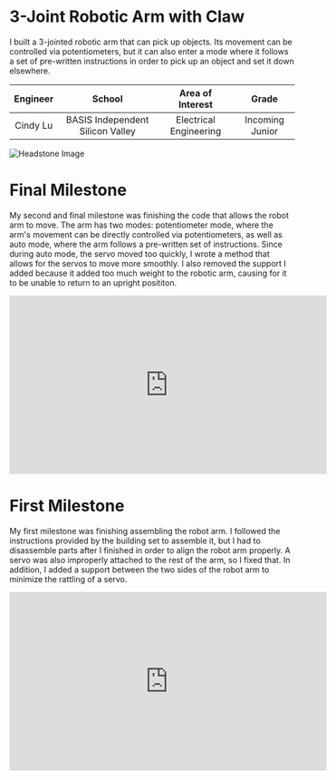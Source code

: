 ﻿# 3-Joint Robotic Arm with Claw
I built a 3-jointed robotic arm that can pick up objects. Its movement can be controlled via potentiometers, but it can also enter a mode where it follows a set of pre-written instructions in order to pick up an object and set it down elsewhere.

| **Engineer** | **School** | **Area of Interest** | **Grade** |
|:--:|:--:|:--:|:--:|
| Cindy Lu | BASIS Independent Silicon Valley | Electrical Engineering | Incoming Junior

![Headstone Image](https://user-images.githubusercontent.com/93630610/180076159-04702edb-ca25-4773-ab00-aa0daaee4eba.png)
  
# Final Milestone
My second and final milestone was finishing the code that allows the robot arm to move. The arm has two modes: potentiometer mode, where the arm's movement can be directly controlled via potentiometers, as well as auto mode, where the arm follows a pre-written set of instructions. Since during auto mode, the servo moved too quickly, I wrote a method that allows for the servos to move more smoothly. I also removed the support I added because it added too much weight to the robotic arm, causing for it to be unable to return to an upright posititon.

<center><iframe width="560" height="315" src="https://www.youtube.com/embed/FdlcW692-zw" title="YouTube video player" frameborder="0" allow="accelerometer; autoplay; clipboard-write; encrypted-media; gyroscope; picture-in-picture" allowfullscreen></iframe></center>

# First Milestone
  

My first milestone was finishing assembling the robot arm. I followed the instructions provided by the building set to assemble it, but I had to disassemble parts after I finished in order to align the robot arm properly. A servo was also improperly attached to the rest of the arm, so I fixed that. In addition, I added a support between the two sides of the robot arm to minimize the rattling of a servo.

<center><iframe width="560" height="315" src="https://www.youtube.com/embed/aSILAIQVK5E" title="YouTube video player" frameborder="0" allow="accelerometer; autoplay; clipboard-write; encrypted-media; gyroscope; picture-in-picture" allowfullscreen></iframe></center>
